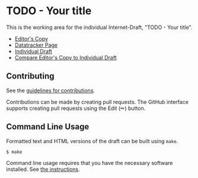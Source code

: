 # TODO - Your title

This is the working area for the individual Internet-Draft, "TODO - Your title".

* [Editor's Copy](https://dequbed.github.io/draft-reitzenstein-tls-krbpsk/#go.draft-reitzenstein-tls-krbpsk.html)
* [Datatracker Page](https://datatracker.ietf.org/doc/draft-reitzenstein-tls-krbpsk)
* [Individual Draft](https://datatracker.ietf.org/doc/html/draft-reitzenstein-tls-krbpsk)
* [Compare Editor's Copy to Individual Draft](https://dequbed.github.io/draft-reitzenstein-tls-krbpsk/#go.draft-reitzenstein-tls-krbpsk.diff)


## Contributing

See the
[guidelines for contributions](https://github.com/dequbed/draft-reitzenstein-tls-krbpsk/blob/main/CONTRIBUTING.md).

Contributions can be made by creating pull requests.
The GitHub interface supports creating pull requests using the Edit (✏) button.


## Command Line Usage

Formatted text and HTML versions of the draft can be built using `make`.

```sh
$ make
```

Command line usage requires that you have the necessary software installed.  See
[the instructions](https://github.com/martinthomson/i-d-template/blob/main/doc/SETUP.md).

